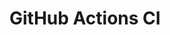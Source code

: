 # GitHub Actions CI






















































































































































































































































































































































































































































































































































































































































































































































































































































































































































































































































































































































































































































































































































































































































































































































































































































































































































































































































































































































































































































































































































































































































































































































































































































































































































































































































































































































































































































